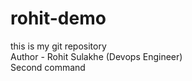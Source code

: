 # rohit-demo
this is my git repository
<br>
Author - Rohit Sulakhe (Devops Engineer)
<br>
Second command
